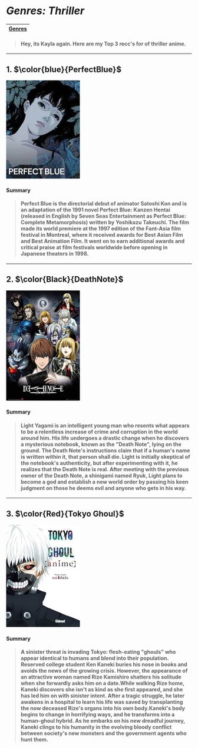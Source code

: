 # *Genres: Thriller* 
| [Genres](Genre/GenreMain.md) | 
|------------|
>#### Hey, its Kayla again. Here are my Top 3 recc's for of thriller anime.
---
## 1. $\color{blue}{PerfectBlue}$
![PerfectBlue Image](PB.jpeg)
#### Summary 
>#### Perfect Blue is the directorial debut of animator Satoshi Kon and is an adaptation of the 1991 novel Perfect Blue: Kanzen Hentai (released in English by Seven Seas Entertainment as Perfect Blue: Complete Metamorphosis) written by Yoshikazu Takeuchi. The film made its world premiere at the 1997 edition of the Fant-Asia film festival in Montreal, where it received awards for Best Asian Film and Best Animation Film. It went on to earn additional awards and critical praise at film festivals worldwide before opening in Japanese theaters in 1998.
---
## 2. $\color{Black}{DeathNote}$
![DeathNote Image](DN.jpg)
#### Summary
>#### Light Yagami is an intelligent young man who resents what appears to be a relentless increase of crime and corruption in the world around him. His life undergoes a drastic change when he discovers a mysterious notebook, known as the "Death Note", lying on the ground. The Death Note's instructions claim that if a human's name is written within it, that person shall die. Light is initially skeptical of the notebook's authenticity, but after experimenting with it, he realizes that the Death Note is real. After meeting with the previous owner of the Death Note, a shinigami named Ryuk, Light plans to become a god and establish a new world order by passing his keen judgment on those he deems evil and anyone who gets in his way.
---
## 3. $\color{Red}{Tokyo Ghoul}$
![ToykoGhoul Image](TG.jpg)

#### Summary

>#### A sinister threat is invading Tokyo: flesh-eating "ghouls" who appear identical to humans and blend into their population. Reserved college student Ken Kaneki buries his nose in books and avoids the news of the growing crisis. However, the appearance of an attractive woman named Rize Kamishiro shatters his solitude when she forwardly asks him on a date.While walking Rize home, Kaneki discovers she isn't as kind as she first appeared, and she has led him on with sinister intent. After a tragic struggle, he later awakens in a hospital to learn his life was saved by transplanting the now deceased Rize's organs into his own body.Kaneki's body begins to change in horrifying ways, and he transforms into a human-ghoul hybrid. As he embarks on his new dreadful journey, Kaneki clings to his humanity in the evolving bloody conflict between society's new monsters and the government agents who hunt them.
